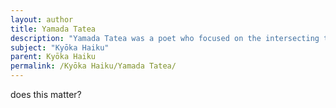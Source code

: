 ```yaml
---
layout: author
title: Yamada Tatea
description: "Yamada Tatea was a poet who focused on the intersecting themes of nature and mortality in his kyōka. His precise imagery and emotional depth made him a notable figure in the genre."
subject: "Kyōka Haiku"
parent: Kyōka Haiku
permalink: /Kyōka Haiku/Yamada Tatea/
---
```


does this matter?
